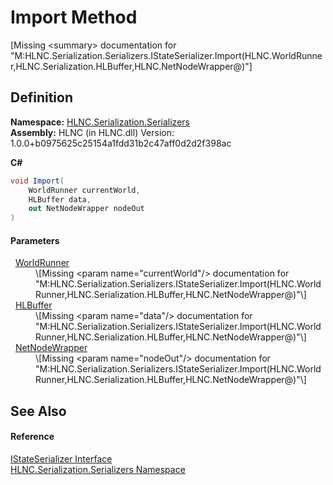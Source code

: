# Import Method


\[Missing &lt;summary&gt; documentation for "M:HLNC.Serialization.Serializers.IStateSerializer.Import(HLNC.WorldRunner,HLNC.Serialization.HLBuffer,HLNC.NetNodeWrapper@)"\]



## Definition
**Namespace:** <a href="N_HLNC_Serialization_Serializers">HLNC.Serialization.Serializers</a>  
**Assembly:** HLNC (in HLNC.dll) Version: 1.0.0+b0975625c25154a1fdd31b2c47aff0d2d2f398ac

**C#**
``` C#
void Import(
	WorldRunner currentWorld,
	HLBuffer data,
	out NetNodeWrapper nodeOut
)
```



#### Parameters
<dl><dt>  <a href="T_HLNC_WorldRunner">WorldRunner</a></dt><dd>\[Missing &lt;param name="currentWorld"/&gt; documentation for "M:HLNC.Serialization.Serializers.IStateSerializer.Import(HLNC.WorldRunner,HLNC.Serialization.HLBuffer,HLNC.NetNodeWrapper@)"\]</dd><dt>  <a href="T_HLNC_Serialization_HLBuffer">HLBuffer</a></dt><dd>\[Missing &lt;param name="data"/&gt; documentation for "M:HLNC.Serialization.Serializers.IStateSerializer.Import(HLNC.WorldRunner,HLNC.Serialization.HLBuffer,HLNC.NetNodeWrapper@)"\]</dd><dt>  <a href="T_HLNC_NetNodeWrapper">NetNodeWrapper</a></dt><dd>\[Missing &lt;param name="nodeOut"/&gt; documentation for "M:HLNC.Serialization.Serializers.IStateSerializer.Import(HLNC.WorldRunner,HLNC.Serialization.HLBuffer,HLNC.NetNodeWrapper@)"\]</dd></dl>

## See Also


#### Reference
<a href="T_HLNC_Serialization_Serializers_IStateSerializer">IStateSerializer Interface</a>  
<a href="N_HLNC_Serialization_Serializers">HLNC.Serialization.Serializers Namespace</a>  
